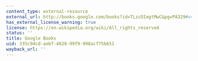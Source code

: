 ```yaml
---
content_type: external-resource
external_url: http://books.google.com/books?id=TLzcOIegtMwC&pg=PA329#v=onepage
has_external_license_warning: true
license: https://en.wikipedia.org/wiki/All_rights_reserved
status: ''
title: Google Books
uid: 335c94cd-aebf-4628-99f9-998acf75b651
wayback_url: ''
---
```

